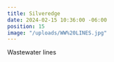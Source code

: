 ```yaml
---
title: Silveredge
date: 2024-02-15 10:36:00 -06:00
position: 15
image: "/uploads/WW%20LINES.jpg"
---
```


Wastewater lines